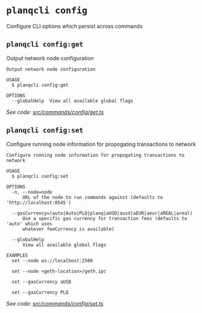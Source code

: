 # `planqcli config`

Configure CLI options which persist across commands


## `planqcli config:get`

Output network node configuration

```
Output network node configuration

USAGE
  $ planqcli config:get

OPTIONS
  --globalHelp  View all available global flags
```

_See code: [src/commands/config/get.ts](https://github.com/planq-network/planq-sdk/tree/master/packages/cli/src/commands/config/get.ts)_

## `planqcli config:set`

Configure running node information for propogating transactions to network

```
Configure running node information for propogating transactions to network

USAGE
  $ planqcli config:set

OPTIONS
  -n, --node=node
      URL of the node to run commands against (defaults to 'http://localhost:8545')

  --gasCurrency=(auto|Auto|PLQ|planq|aUSD|ausd|aEUR|aeur|aREAL|areal)
      Use a specific gas currency for transaction fees (defaults to 'auto' which uses
      whatever feeCurrency is available)

  --globalHelp
      View all available global flags

EXAMPLES
  set --node ws://localhost:2500

  set --node <geth-location>/geth.ipc

  set --gasCurrency aUSD

  set --gasCurrency PLQ
```

_See code: [src/commands/config/set.ts](https://github.com/planq-network/planq-sdk/tree/master/packages/cli/src/commands/config/set.ts)_
